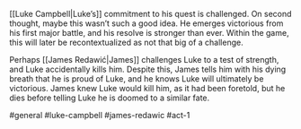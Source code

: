 [[Luke Campbell|Luke’s]] commitment to his quest is challenged. On second thought, maybe this wasn’t such a good idea. He emerges victorious from his first major battle, and his resolve is stronger than ever. Within the game, this will later be recontextualized as not that big of a challenge.

Perhaps [[James Redawić|James]] challenges Luke to a test of strength, and Luke accidentally kills him. Despite this, James tells him with his dying breath that he is proud of Luke, and he knows Luke will ultimately be victorious. James knew Luke would kill him, as it had been foretold, but he dies before telling Luke he is doomed to a similar fate.

#general #luke-campbell #james-redawic #act-1 
